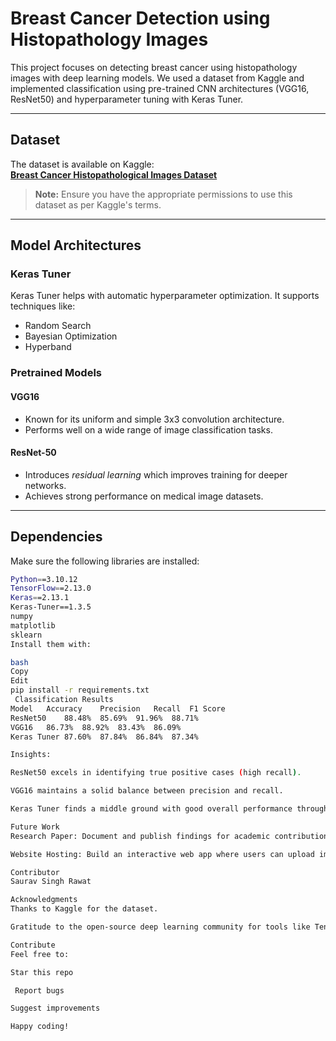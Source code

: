 #  Breast Cancer Detection using Histopathology Images

This project focuses on detecting breast cancer using histopathology images with deep learning models. We used a dataset from Kaggle and implemented classification using pre-trained CNN architectures (VGG16, ResNet50) and hyperparameter tuning with Keras Tuner.

---

##  Dataset

The dataset is available on Kaggle:  
**[Breast Cancer Histopathological Images Dataset](https://www.kaggle.com/datasets/paultimothymooney/breast-histopathology-images)**

>  **Note:** Ensure you have the appropriate permissions to use this dataset as per Kaggle's terms.

---

##  Model Architectures

###  Keras Tuner
Keras Tuner helps with automatic hyperparameter optimization. It supports techniques like:
- Random Search
- Bayesian Optimization
- Hyperband

###  Pretrained Models

####  VGG16
- Known for its uniform and simple 3x3 convolution architecture.
- Performs well on a wide range of image classification tasks.

#### ResNet-50
- Introduces *residual learning* which improves training for deeper networks.
- Achieves strong performance on medical image datasets.

---

##  Dependencies

Make sure the following libraries are installed:

```bash
Python==3.10.12
TensorFlow==2.13.0
Keras==2.13.1
Keras-Tuner==1.3.5
numpy
matplotlib
sklearn
Install them with:

bash
Copy
Edit
pip install -r requirements.txt
 Classification Results
Model	Accuracy	Precision	Recall	F1 Score
ResNet50	88.48%	85.69%	91.96%	88.71%
VGG16	86.73%	88.92%	83.43%	86.09%
Keras Tuner	87.60%	87.84%	86.84%	87.34%

Insights:

ResNet50 excels in identifying true positive cases (high recall).

VGG16 maintains a solid balance between precision and recall.

Keras Tuner finds a middle ground with good overall performance through hyperparameter tuning.

Future Work
Research Paper: Document and publish findings for academic contribution.

Website Hosting: Build an interactive web app where users can upload images for classification and learn more about breast cancer detection.

Contributor
Saurav Singh Rawat

Acknowledgments
Thanks to Kaggle for the dataset.

Gratitude to the open-source deep learning community for tools like TensorFlow, Keras, and Keras Tuner.

Contribute
Feel free to:

Star this repo

 Report bugs

Suggest improvements

Happy coding!
